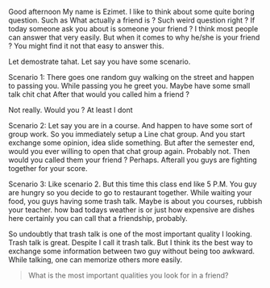 Good afternoon My name is Ezimet.
I like to think about some quite boring question.
Such as What actually a friend is ?
Such weird question right ? 
If today someone ask you about is someone your friend ?
I think most people can answer that very easily.
But when it comes to why he/she is your friend ? 
You might find it not that easy to answer this.

Let demostrate tahat. Let say you have some scenario.

Scenario 1:
There goes one random guy walking on the street and happen to 
passing you. While passing you he greet you. Maybe have some small talk chit chat 
After that would you called him a friend ?

Not really. Would you ? At least I dont 

Scenario 2:
Let say you are in a course. And happen to have some sort of 
group work. So you immediately setup a Line chat group.
And you start exchange some opinion, idea slide something.
But after the semester end, 
would you ever willing to open that chat group again.
Probably not. Then would you called them your friend ?
Perhaps. Afterall you guys are fighting together for your score. 

Scenario 3:
Like scenario 2. But this time this class end like 5 P.M. 
You guy are hungry so you decide to go to restaurant together.
While waiting your food, you guys having some trash talk.
Maybe is about you courses, rubbish your teacher. how bad todays weather is or just how expensive are dishes here 
certainly you can call that a friendship,  probably.

So undoubtly that trash talk is one of the most important quality I looking.
Trash talk is great. Despite I call it trash talk. But I think its the best way to
exchange some information between two guy without being too awkward.
While talking, one can memorize others more easily.





>What is the most important qualities you look for in a friend?
